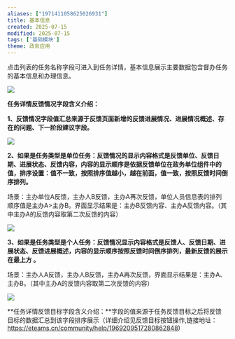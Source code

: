 ```yaml
---
aliases: ["1971411058625026931"]
title: 基本信息
created: 2025-07-15
modified: 2025-07-15
tags: ['基础模块']
theme: 政务应用
---
```


点击列表的任务名称字段可进入到任务详情，基本信息展示主要数据包含督办任务的基本信息和办理信息。

![](https://myhelpdoc.oss-cn-heyuan.aliyuncs.com/mdimages/af3f110d89057bac628aea0f58fd89fc.jpg)

**任务详情反馈情况字段含义介绍：**

**1、反馈情况字段值汇总来源于反馈页面新增的反馈进展情况、进展情况概述、存在的问题、下一阶段建议字段。**

![](https://myhelpdoc.oss-cn-heyuan.aliyuncs.com/mdimages/6f57fb96ce2a6b83626c1671a13982f4.jpg)

**2、如果是任务类型是单位任务：反馈情况的显示内容格式是反馈单位、反馈日期、进展状态、反馈内容，内容的显示顺序是依据反馈单位在政务单位组件中的值，排序设置：值不一致，按照排序值越小，越在前面，值一致，按照反馈时间倒序排列。**

场景：主办单位A反馈，主办人B反馈，主办A再次反馈，单位人员信息表的排列顺序值是主办A>主办B。界面显示结果是：主办B反馈内容、主办A反馈内容。（其中主办A的反馈内容取第二次反馈的内容）

![](https://myhelpdoc.oss-cn-heyuan.aliyuncs.com/mdimages/f269a3f63dcffd536b1459d3915881d5.jpg)

**3、**如果是任务类型是**个人任务：反馈情况显示内容格式是反馈人、反馈日期、进展状态、反馈进展概述，内容的显示顺序按照反馈时间倒序排列，最新反馈的展示在最上方 。**

场景：主办人A反馈，主办人B反馈，主办A再次反馈，界面显示结果是：主办A、主办B。（其中主办A的反馈内容取第二次反馈的内容）

![](https://myhelpdoc.oss-cn-heyuan.aliyuncs.com/mdimages/989b8bec315fbc9652f0086bbcbbfce8.jpg)

**任务详情反馈目标字段含义介绍：**字段的值来源于任务反馈目标之后将反馈目标的数据汇总到该字段排序展示（详细介绍见反馈目标按钮操作,链接地址：https://eteams.cn/community/help/1969209517280862848)

